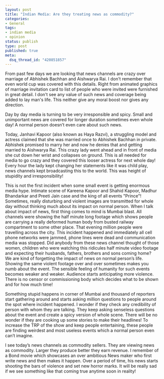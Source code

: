 ```yaml
--- 
layout: post
title: "Indian Media: Are they treating news as commodity?"
categories: 
- General
tags:
- indian media
- opinion
status: publish
type: post
published: true
meta: 
  dsq_thread_id: "420851857"
---
```

From past few days we are looking that news channels are crazy over marriage of Abhishek Bachhan and Aishwarya Rai. I don't remember that even world cup was covered with this details. Right from animated graphics of marriage invitation card to list of people who were invited were furnished in great detail. I don't see any value of such news and coverage being added to lay man's life. This neither give any moral boost nor gives any direction.

Day by day media is turning to be very irresponsible and spicy. Small and unimportant news are covered for longer duration sometimes even whole day! A normal person doesn’t even care about such news.

Today, Janhavi Kapoor (also known as Haya Razvi), a struggling model and actress claimed that she was married once to Abhishek Bachhan in private. Abhishek promised to marry her and now he denies that and getting married to Aishwarya Rai. This crazy lady went ahead and in front of media she cut down her wrist and collapses on ground. This is all needed for media to go crazy and they covered this looser actress for next whole day! Every hour the lady kept changing her statements like it was child play, news channels kept broadcasting this to the world. This was height of stupidity and irresponsibility!

This is not the first incident when some small event is getting enormous media hype. Intimate scene of Kareena Kapoor and Shahid Kapoor, Madhur Bhandarkar and Preeti Jain case and the king of all events "Prince"! Sometimes, really disturbing and violent images are transmitted for whole day without thinking much about its impact on normal person. When I talk about impact of news, first thing comes to mind is Mumbai blast. All channels were showing the half minute long footage which shows people are carrying a really deformed human body from busted railway compartment to some other place. That evening million people were travelling across the city. This incident happened and immediately all cell phone networks were jammed, phone lines were dead and communication media was stopped. Did anybody from these news channel thought of those women, children who were watching this ridicules half minute video footage and expecting their husbands, fathers, brothers and sons coming home? We are kind of forgetting the impact of news on normal person’s life. Showing the same violent footage over and over sometimes makes you numb about the event. The sensible feeling of humanity for such events becomes weaker and weaker. Audience starts anticipating more violence. There is no censor or commissioning body which decides what to be shown and for how much time!

Something stupid happens in corner of Mumbai and thousand of reporters start gathering around and starts asking million questions to people around the spot where incident happened. I wonder if they check any credibility of person with whom they are talking. They keep asking senseless questions about the event and create a spicy version of whole scene. There will be no wonder if they are cooking up some stories to make their headlines! To increase the TRP of the show and keep people entertaining, these people are finding weirdest and most useless events which a normal person even can’t imagine.

I see today’s news channels as commodity sellers. They are viewing news as commodity. Larger they produce better they earn revenue. I remember of a Bond movie which showcases an over ambitious News maker who first write news and then makes it happen. Over a period of time, his news starts shooting the bars of violence and set new horror marks. It will be really sad if we see something like that coming true anytime soon in reality!
